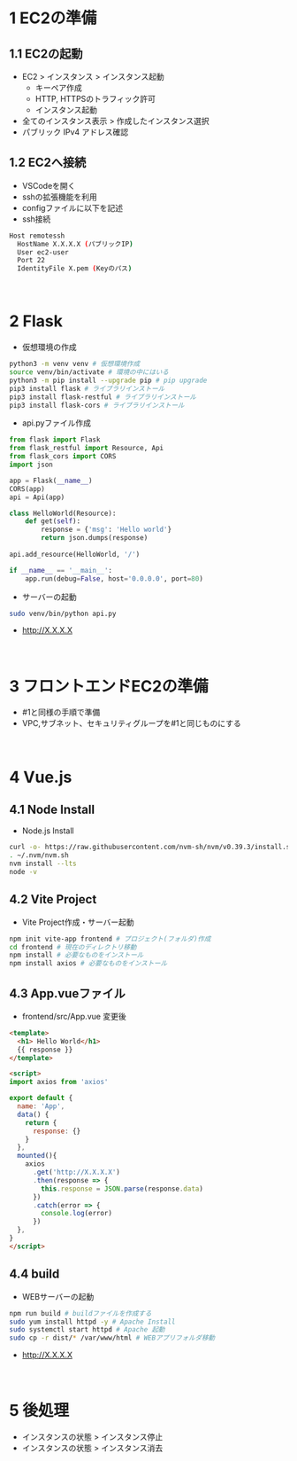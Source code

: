 # 1 EC2の準備

## 1.1 EC2の起動

* EC2 > インスタンス > インスタンス起動
  * キーペア作成
  * HTTP, HTTPSのトラフィック許可
  * インスタンス起動
* 全てのインスタンス表示 > 作成したインスタンス選択
* パブリック IPv4 アドレス確認

## 1.2 EC2へ接続

* VSCodeを開く
* sshの拡張機能を利用
* configファイルに以下を記述
* ssh接続


```sh
Host remotessh
  HostName X.X.X.X (パブリックIP)
  User ec2-user
  Port 22
  IdentityFile X.pem (Keyのパス)
```

<br>

# 2 Flask

* 仮想環境の作成

```sh
python3 -m venv venv # 仮想環境作成
source venv/bin/activate # 環境の中にはいる
python3 -m pip install --upgrade pip # pip upgrade
pip3 install flask # ライブラリインストール
pip3 install flask-restful # ライブラリインストール
pip3 install flask-cors # ライブラリインストール
```

* api.pyファイル作成

```python
from flask import Flask
from flask_restful import Resource, Api
from flask_cors import CORS
import json

app = Flask(__name__)
CORS(app)
api = Api(app)

class HelloWorld(Resource):
    def get(self):
        response = {'msg': 'Hello world'}
        return json.dumps(response)
    
api.add_resource(HelloWorld, '/')

if __name__ == '__main__':
    app.run(debug=False, host='0.0.0.0', port=80)
```

* サーバーの起動

```sh
sudo venv/bin/python api.py
```

* http://X.X.X.X

<br>

# 3 フロントエンドEC2の準備

* #1と同様の手順で準備 
* VPC,サブネット、セキュリティグループを#1と同じものにする

<br>

# 4 Vue.js

## 4.1 Node Install

* Node.js Install
```sh
curl -o- https://raw.githubusercontent.com/nvm-sh/nvm/v0.39.3/install.sh | bash
. ~/.nvm/nvm.sh
nvm install --lts
node -v
```

## 4.2 Vite Project

* Vite Project作成・サーバー起動
```sh
npm init vite-app frontend # プロジェクト(フォルダ)作成
cd frontend # 現在のディレクトリ移動
npm install # 必要なものをインストール
npm install axios # 必要なものをインストール
```

## 4.3 App.vueファイル

* frontend/src/App.vue 変更後
```html
<template>
  <h1> Hello World</h1>
  {{ response }}
</template>

<script>
import axios from 'axios'

export default {
  name: 'App',
  data() {
    return {
      response: {}
    }
  },
  mounted(){
    axios
      .get('http://X.X.X.X')
      .then(response => {
        this.response = JSON.parse(response.data)
      })
      .catch(error => {
        console.log(error)
      })
  },
}
</script>
```

## 4.4 build

* WEBサーバーの起動
```sh
npm run build # buildファイルを作成する
sudo yum install httpd -y # Apache Install
sudo systemctl start httpd # Apache 起動
sudo cp -r dist/* /var/www/html # WEBアプリフォルダ移動
```

* http://X.X.X.X

<br>

# 5 後処理

* インスタンスの状態 > インスタンス停止
* インスタンスの状態 > インスタンス消去